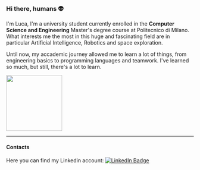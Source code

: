 ### Hi there, humans 👽

I'm Luca, I'm a university student currently enrolled in the __Computer Science and Engineering__ Master's degree course at Politecnico di Milano.
What interests me the most in this huge and fascinating field are in particular Artificial Intelligence, Robotics and space exploration.

Until now, my accademic journey allowed me to learn a lot of things, from engineering basics to programming languages and teamwork.
I've learned so much, but still, there's a lot to learn.

<img src="https://media.giphy.com/media/68uxgzDDzKz52V2fu6/giphy.gif" width="150" height="150"/>

---

#### Contacts
Here you can find my Linkedin account: 
<a href="https://www.linkedin.com/in/luca-masiero-900012296/">
    <img src="https://img.shields.io/badge/linkedin-%230077B5.svg?style=for-the-badge&logo=linkedin&logoColor=white" alt="LinkedIn Badge"/>
</a>


<!--
**LucaMasiero/LucaMasiero** is a ✨ _special_ ✨ repository because its `README.md` (this file) appears on your GitHub profile.

Here are some ideas to get you started:

- 🔭 I’m currently working on ...
- 🌱 I’m currently learning ...
- 👯 I’m looking to collaborate on ...
- 🤔 I’m looking for help with ...
- 💬 Ask me about ...
- 📫 How to reach me: ...
- 😄 Pronouns: ...
- ⚡ Fun fact: ...
-->
